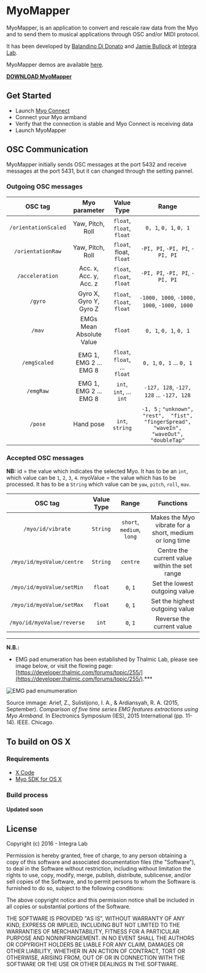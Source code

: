 # MyoMapper
MyoMapper, is an application to convert and rescale raw data from the Myo and to send them to musical applications through OSC and/or MIDI protocol.

It has been developed by [Balandino Di Donato](http://www.balandinodidonato.com) and [Jamie Bullock](http://jamiebullock.com/) at [Integra Lab](http://www.integra.io/lab).

MyoMapper demos are available [here](https://vimeo.com/album/3313801).

[**DOWNLOAD MyoMapper**](http://www.balandinodidonato.com/myomapper/)

## Get Started

- Launch [Myo Connect](https://developer.thalmic.com/downloads)
- Connect your Myo armband
- Verify that the connection is stable and Myo Connect is receiving data
- Launch MyoMapper

## OSC Communication

MyoMapper initially sends OSC messages at the port 5432 and receive messages at the port 5431, but it can changed through the setting pannel.

### Outgoing OSC messages

| OSC tag             | Myo parameter            | Value Type               | Range       |
| :---:               | :---:                    | :---:                    |:---:        |
| `/orientationScaled`  | Yaw, Pitch, Roll         | `float`, `float`, `float`      | `0, 1`, `0, 1`, `0, 1`        |
| `/orientationRaw`     | Yaw, Pitch, Roll         | `float`, float, `float`      | `-PI, PI`, `-PI, PI`, `-PI, PI`     |
| `/acceleration`       | Acc. x, Acc. y, Acc. z   | `float`, `float`, `float`      | `-PI, PI`, `-PI, PI`, `-PI, PI`     |
| `/gyro`               | Gyro X, Gyro Y, Gyro Z   | `float`, `float`, `float`      | `-1000, 1000`, `-1000, 1000`, `-1000, 1000` |
| `/mav`                | EMGs Mean Absolute Value | `float`                    | `0, 1`, `0, 1`, `0, 1`        |
| `/emgScaled`          | EMG 1, EMG 2 ... EMG 8   | `float`, `float`, ... `float`  | `0, 1`, `0, 1` ... `0, 1`        |
| `/emgRaw`             | EMG 1, EMG 2 ... EMG 8   | `int`, `int`, ... `int`        | `-127, 128`, `-127, 128` ... `-127, 128`   |
| `/pose`               | Hand pose                | `int`, `string`              | `-1, 5` ; `"unknown", "rest",  "fist", "fingerSpread", "waveIn", "waveOut", "doubleTap"` |

### Accepted OSC messages

**NB:**
id = the value which indicates the selected Myo. It has to be an `int`, which value can be `1`, `2`, `3`, `4`.
myoValue = the value which has to be processed. It has to be a `String` which value can be `yaw`, `pitch`, `roll`, `mav`.

| OSC tag                    | Value Type | Range                     | Functions                                              |
| :---:                      | :---:      | :---:                     |  :---:                                                 |
| `/myo/id/vibrate`            | `String`   | `short`, `medium`, `long` | Makes the Myo vibrate for a short, medium or long time |
| `/myo/id/myoValue/centre`    | `String`   | `centre`                  | Centre the current value within the set range          |
| `/myo/id/myoValue/setMin`    | `float`    |  `0`, `1`                 | Set the lowest outgoing value                          |
| `/myo/id/myoValue/setMax`    | `float`    |  `0`, `1`                 | Set the highest outgoing value                         |
| `/myo/id/myoValue/reverse`   | `int`      |  `0`, `1`                 | Reverse the current value                              |

---

**N.B.:**

- EMG pad enumeration has been established by Thalmic Lab, please see image below, or visit the flowing page: [https://developer.thalmic.com/forums/topic/255/](https://developer.thalmic.com/forums/topic/255/).***

![EMG pad enumumeration](http://i59.tinypic.com/1zyez3r.jpg "EMG pad enumumeration")

Source immage: Arief, Z., Sulistijono, I. A., & Ardiansyah, R. A. (2015, September). *Comparison of five time series EMG features extractions using Myo Armband.* In Electronics Symposium (IES), 2015 International (pp. 11-14). IEEE. Chicago.


## To build on OS X

### Requirements

- [X Code](https://developer.apple.com/xcode/)
- [Myo SDK for OS X](https://developer.thalmic.com/downloads)

### Build process

#### Updated soon

## License

Copyright (c)  2016 - Integra Lab

Permission is hereby granted, free of charge, to any person obtaining a copy
of this software and associated documentation files (the "Software"), to deal
in the Software without restriction, including without limitation the rights
to use, copy, modify, merge, publish, distribute, sublicense, and/or sell
copies of the Software, and to permit persons to whom the Software is
furnished to do so, subject to the following conditions:

The above copyright notice and this permission notice shall be included in
all copies or substantial portions of the Software.

THE SOFTWARE IS PROVIDED "AS IS", WITHOUT WARRANTY OF ANY KIND, EXPRESS OR
IMPLIED, INCLUDING BUT NOT LIMITED TO THE WARRANTIES OF MERCHANTABILITY,
FITNESS FOR A PARTICULAR PURPOSE AND NONINFRINGEMENT. IN NO EVENT SHALL THE
AUTHORS OR COPYRIGHT HOLDERS BE LIABLE FOR ANY CLAIM, DAMAGES OR OTHER
LIABILITY, WHETHER IN AN ACTION OF CONTRACT, TORT OR OTHERWISE, ARISING FROM,
OUT OF OR IN CONNECTION WITH THE SOFTWARE OR THE USE OR OTHER DEALINGS IN
THE SOFTWARE.
